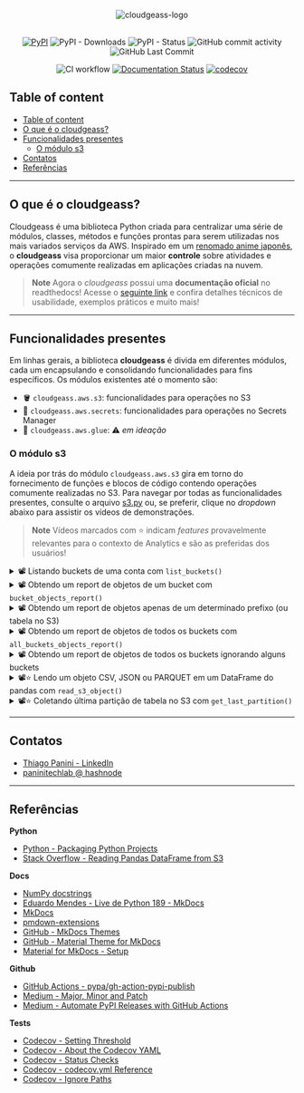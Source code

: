 <div align="center">
    <br><img src="https://github.com/ThiagoPanini/cloudgeass/blob/main/docs/assets/imgs/01-header-readme.png?raw=true" alt="cloudgeass-logo">
</div>

<div align="center">  
  <br>
  
  [![PyPI](https://img.shields.io/pypi/v/cloudgeass?color=purple)](https://pypi.org/project/cloudgeass/)
  ![PyPI - Downloads](https://img.shields.io/pypi/dm/cloudgeass?color=purple)
  ![PyPI - Status](https://img.shields.io/pypi/status/cloudgeass?color=purple)
  ![GitHub commit activity](https://img.shields.io/github/commit-activity/m/ThiagoPanini/cloudgeass?color=purple)
  ![GitHub Last Commit](https://img.shields.io/github/last-commit/ThiagoPanini/cloudgeass?color=purple)
  <br>

  ![CI workflow](https://img.shields.io/github/actions/workflow/status/ThiagoPanini/cloudgeass/ci-main.yml?label=ci)
  [![Documentation Status](https://readthedocs.org/projects/cloudgeass/badge/?version=latest)](https://cloudgeass.readthedocs.io/pt/latest/?badge=latest)
  [![codecov](https://codecov.io/github/ThiagoPanini/cloudgeass/branch/main/graph/badge.svg?token=7HI1YGS4AA)](https://codecov.io/github/ThiagoPanini/cloudgeass)

</div>

## Table of content

- [Table of content](#table-of-content)
- [O que é o cloudgeass?](#o-que-é-o-cloudgeass)
- [Funcionalidades presentes](#funcionalidades-presentes)
  - [O módulo s3](#o-módulo-s3)
- [Contatos](#contatos)
- [Referências](#referências)

___

## O que é o cloudgeass?

Cloudgeass é uma biblioteca Python criada para centralizar uma série de módulos, classes, métodos e funções prontas para serem utilizadas nos mais variados serviços da AWS. Inspirado em um [renomado anime japonês](https://en.wikipedia.org/wiki/Code_Geass), o **cloudgeass** visa proporcionar um maior **controle** sobre atividades e operações comumente realizadas em aplicações criadas na nuvem.

> **Note**
> Agora o *cloudgeass* possui uma **documentação oficial** no readthedocs! Acesse o [seguinte link](https://cloudgeass.readthedocs.io/pt/latest/) e confira detalhes técnicos de usabilidade, exemplos práticos e muito mais!

___

## Funcionalidades presentes

Em linhas gerais, a biblioteca **cloudgeass** é divida em diferentes módulos, cada um encapsulando e consolidando funcionalidades para fins específicos. Os módulos existentes até o momento são:

- :bucket: `cloudgeass.aws.s3`: funcionalidades para operações no S3
- :key: `cloudgeass.aws.secrets`: funcionalidades para operações no Secrets Manager
- :soap: `cloudgeass.aws.glue`: :warning: *em ideação*


### O módulo s3

A ideia por trás do módulo `cloudgeass.aws.s3` gira em torno do fornecimento de funções e blocos de código contendo operações comumente realizadas no S3. Para navegar por todas as funcionalidades presentes, consulte o arquivo [s3.py](https://github.com/ThiagoPanini/cloudgeass/blob/main/cloudgeass/aws/s3.py) ou, se preferir, clique no _dropdown_ abaixo para assistir os vídeos de demonstrações.

> **Note**
> Vídeos marcados com ⭐ indicam _features_ provavelmente relevantes para o contexto de Analytics e são as preferidas dos usuários!

<details>
    <summary>📽️ Listando buckets de uma conta com <code>list_buckets()</code></summary>
    <br>
  
https://user-images.githubusercontent.com/38161178/218567983-cc852ca5-f5df-4cf7-9b59-7408e0f309fa.mp4

**Código utilizado:**

```python
from cloudgeass.aws.s3 import list_buckets

buckets = list_buckets()
buckets
```
</details>

<details>
    <summary>📽️ Obtendo um report de objetos de um bucket com <code>bucket_objects_report()</code></summary>
    <br>

https://user-images.githubusercontent.com/38161178/218573417-2d705b06-2ab0-4441-b845-f6afe43b8f17.mp4  
        
**Código utilizado:**

```python
from cloudgeass.aws.s3 import bucket_objects_report

bucket_name = "nome-de-bucket-aws"
df_objs_report = bucket_objects_report(bucket_name=bucket_name)

df_objs_report.head(3)
```
</details>


<details>
    <summary>📽️ Obtendo um report de objetos apenas de um determinado prefixo (ou tabela no S3)</code></summary>
    <br>

https://user-images.githubusercontent.com/38161178/218575065-ef22a25a-4ead-4983-bf5f-fe2a5502608c.mp4
        
**Código utilizado:**

```python
from cloudgeass.aws.s3 import bucket_objects_report

# Definindo nome de bucket e prefixo alvo da extração
bucket_name = "nome-de-bucket-aws"
prefix = "a-sample-prefix"

df_objs_report = bucket_objects_report(bucket_name=bucket_name, prefix=prefix)

df_objs_report.head(3)
```
</details>

<details>
    <summary>📽️ Obtendo um report de objetos de todos os buckets com <code>all_buckets_objects_report()</code></summary>
    <br>

https://user-images.githubusercontent.com/38161178/218576685-2215a62e-8b1f-4fb6-85b4-edf02d6706be.mp4
        
**Código utilizado:**

```python
from cloudgeass.aws.s3 import all_buckets_objects_report

df_report = all_buckets_objects_report()
df_report.head()
```
</details>

<details>
    <summary>📽️ Obtendo um report de objetos de todos os buckets ignorando alguns buckets</code></summary>
    <br>

https://user-images.githubusercontent.com/38161178/218577709-006b5d1c-51dc-4735-9230-cfb694126e4d.mp4
        
**Código utilizado:**

```python
from cloudgeass.aws.s3 import all_buckets_objects_report

# Definindo lista de buckets a serem ignorados no report de objetos
ignore_buckets = [
    "terraglue-athena-query-results-569781470788-us-east-1",
    "terraglue-glue-assets-569781470788-us-east-1",
    "terraglue-sor-data-569781470788-us-east-1",
    "terraglue-spec-data-569781470788-us-east-1"
]

# Obtendo report
df_report = all_buckets_objects_report(exclude_buckets=ignore_buckets)
df_report.head()
```
</details>

<details>
    <summary>📽️⭐ Lendo um objeto CSV, JSON ou PARQUET em um DataFrame do pandas com <code>read_s3_object()</code></summary>
    <br>

https://user-images.githubusercontent.com/38161178/218580090-385e4170-a76c-4b03-b00e-865b9e4ec05e.mp4
        
**Código utilizado:**

```python
from cloudgeass.aws.s3 import read_s3_object

# Definindo variáveis para leitura de objeto no S3
bucket_name = "nome-de-bucket"
obj_prefix = "tbsot_ecommerce_br/anomesdia=20230213/run-1676319522273-part-block-0-0-r-00004-snappy.parquet"

# Criando URI
s3_uri_parquet = f"s3://{bucket_name}/{obj_prefix}"

# Lendo objeto parquet
df_parquet = read_s3_object(s3_uri_parquet)
df_parquet.head()
```
</details>

<details>
    <summary>📽️⭐ Coletando última partição de tabela no S3 com <code>get_last_partition()</code></summary>
    <br>
         

https://user-images.githubusercontent.com/38161178/218581540-82a4836b-9224-4646-a9ff-6dc6966b0132.mp4


**Código utilizado:**

```python
from cloudgeass.aws.s3 import get_last_partition

# Definindo variáveis para leitura de objeto no S3
bucket_name = "terraglue-sot-data-569781470788-us-east-1"
table_prefix = "tbsot_ecommerce_br"

last_partition = get_last_partition(bucket_name, table_prefix)
```
</details>

___

## Contatos

- [Thiago Panini - LinkedIn](https://www.linkedin.com/in/thiago-panini/)
- [paninitechlab @ hashnode](https://panini.hashnode.dev/)

___

## Referências

**Python**

- [Python - Packaging Python Projects](https://packaging.python.org/en/latest/tutorials/packaging-projects/)
- [Stack Overflow - Reading Pandas DataFrame from S3](https://stackoverflow.com/questions/37703634/how-to-import-a-text-file-on-aws-s3-into-pandas-without-writing-to-disk)

**Docs**

- [NumPy docstrings](https://numpydoc.readthedocs.io/en/latest/format.html)
- [Eduardo Mendes - Live de Python 189 - MkDocs](https://www.youtube.com/watch?v=GW6nAJ1NHUQ&t=2s&ab_channel=EduardoMendes)
- [MkDocs](https://www.mkdocs.org/)
- [pmdown-extensions](https://facelessuser.github.io/pymdown-extensions/)
- [GitHub - MkDocs Themes](https://github.com/mkdocs/mkdocs/wiki/MkDocs-Themes)
- [GitHub - Material Theme for MkDocs](https://github.com/squidfunk/mkdocs-material)
- [Material for MkDocs - Setup](https://squidfunk.github.io/mkdocs-material/setup/changing-the-colors/)

**Github**

- [GitHub Actions - pypa/gh-action-pypi-publish](https://github.com/marketplace/actions/pypi-publish)
- [Medium - Major, Minor and Patch](https://medium.com/fiverr-engineering/major-minor-patch-a5298e2e1798)
- [Medium - Automate PyPI Releases with GitHub Actions](https://medium.com/@VersuS_/automate-pypi-releases-with-github-actions-4c5a9cfe947d)

**Tests**

- [Codecov - Setting Threshold](https://github.com/codecov/codecov-action/issues/554#issuecomment-1261250304)
- [Codecov - About the Codecov YAML](https://docs.codecov.com/docs/codecov-yaml)
- [Codecov - Status Checks](https://docs.codecov.com/docs/commit-status)
- [Codecov - codecov.yml Reference](https://docs.codecov.com/docs/codecovyml-reference)
- [Codecov - Ignore Paths](https://docs.codecov.com/docs/ignoring-paths)

